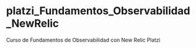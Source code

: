 # platzi_Fundamentos_Observabilidad_NewRelic
Curso de Fundamentos de Observabilidad con New Relic Platzi
